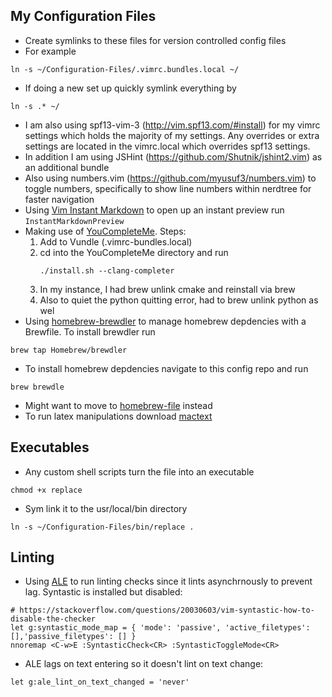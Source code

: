 My Configuration Files
--------
- Create symlinks to these files for version controlled config files
- For example
```
ln -s ~/Configuration-Files/.vimrc.bundles.local ~/
```
- If doing a new set up quickly symlink everything by
```
ln -s .* ~/
```

* I am also using spf13-vim-3 (http://vim.spf13.com/#install) for my vimrc settings which holds the majority of my settings. Any overrides or extra settings are located in the vimrc.local which overrides spf13 settings.
* In addition I am using JSHint (https://github.com/Shutnik/jshint2.vim) as an additional bundle
* Also using numbers.vim (https://github.com/myusuf3/numbers.vim) to toggle numbers, specifically to show line numbers within nerdtree for faster navigation
* Using [Vim Instant Markdown](https://github.com/suan/vim-instant-markdown) to open up an instant preview
    run ```InstantMarkdownPreview```
* Making use of [YouCompleteMe](https://github.com/Valloric/YouCompleteMe). Steps:
    1. Add to Vundle (.vimrc-bundles.local)
    2. cd into the YouCompleteMe directory and run
        ```
        ./install.sh --clang-completer
        ```
    3. In my instance, I had brew unlink cmake and reinstall via brew
    4. Also to quiet the python quitting error, had to brew unlink python as wel
* Using [homebrew-brewdler](https://github.com/Homebrew/homebrew-brewdler) 
to manage homebrew depdencies with a Brewfile. To install brewdler run
```
brew tap Homebrew/brewdler
```
* To install homebrew depdencies navigate to this config repo and run
```
brew brewdle
```
* Might want to move to [homebrew-file](https://github.com/rcmdnk/homebrew-file) instead
* To run latex manipulations download [mactext](http://www.tug.org/mactex/index.html)

Executables
---------
* Any custom shell scripts turn the file into an executable
```
chmod +x replace
```
* Sym link it to the usr/local/bin directory
```
ln -s ~/Configuration-Files/bin/replace .
```

Linting
---------
* Using [ALE](https://github.com/w0rp/ale) to run linting checks since it lints
asynchrnously to prevent lag. Syntastic is installed but disabled:
```
# https://stackoverflow.com/questions/20030603/vim-syntastic-how-to-disable-the-checker
let g:syntastic_mode_map = { 'mode': 'passive', 'active_filetypes': [],'passive_filetypes': [] }
nnoremap <C-w>E :SyntasticCheck<CR> :SyntasticToggleMode<CR>
```
* ALE lags on text entering so it doesn't lint on text change:
```
let g:ale_lint_on_text_changed = 'never'
```
